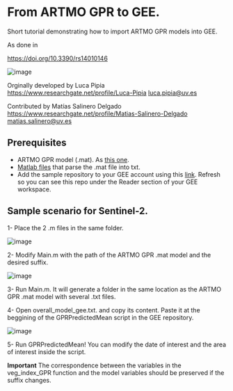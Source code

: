 # From ARTMO GPR to GEE.

Short tutorial demonstrating how to import ARTMO GPR models into GEE.

As done in 

https://doi.org/10.3390/rs14010146

![image](https://user-images.githubusercontent.com/9076763/169662944-b7b6f85d-8251-4839-9d97-0b65d3e882fa.png)

Orginally developed by Luca Pipia
https://www.researchgate.net/profile/Luca-Pipia
luca.pipia@uv.es

Contributed by Matías Salinero Delgado
https://www.researchgate.net/profile/Matias-Salinero-Delgado
matias.salinero@uv.es 

## Prerequisites
- ARTMO GPR model (.mat). As [this one](https://github.com/msalinero/ARTMOtoGEE/tree/main/exampleModel).
- [Matlab files](https://github.com/msalinero/ARTMOtoGEE/tree/main/src) that parse the .mat file into txt.
- Add the sample repository to your GEE account using this [link](https://code.earthengine.google.com/?accept_repo=users/msalinero85/ARTMOtoGEE). Refresh so you can see this repo under the Reader section of your GEE workspace.

## Sample scenario for Sentinel-2.
1- Place the 2 .m files in the same folder.

![image](https://user-images.githubusercontent.com/9076763/201688583-46dc78b9-7ef7-4b93-ac91-d1fffabafe52.png)

2- Modify Main.m with the path of the ARTMO GPR .mat model and the desired suffix.

![image](https://user-images.githubusercontent.com/9076763/201688079-072433b8-6585-4879-b55a-c2234c5fd2a4.png)

3- Run Main.m. It will generate a folder in the same location as the ARTMO GPR .mat model with several .txt files.

4- Open overall_model_gee.txt. and copy its content. Paste it at the beggining of the GPRPredictedMean script in the GEE repository.

![image](https://user-images.githubusercontent.com/9076763/201699499-c7fac517-b48d-4e6c-81c0-e0973891b273.png)

5- Run GPRPredictedMean! You can modify the date of interest and the area of interest inside the script.

**Important** The correspondence between the variables in the veg_index_GPR function and the model variables should be preserved if the suffix changes.  


